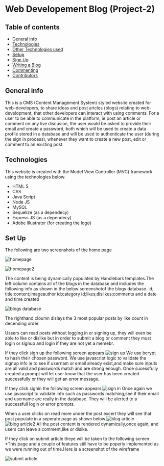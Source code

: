 # Web Developement Blog (Project-2)

## Table of contents
* [General info](#general-info)
* [Technologies](#technologies)
* [Other Technologies used](#other-technologies)
* [Setup](#setup)
* [Sign Up](#sign-up)
* [Writing a Blog](#writing-a-blog)
* [Commenting](#commenting)
* [Contributors](#conntributors)


## General info
This is a CMS (Content Management System) styled website created for web-developers, to share ideas and post artcles (blogs) relating to web-development, that other developers can interact with using comments. For a user to be able to communicate in the platform, ie post an article or comment on any live discusion, the user would be asked to provide their email and create a password, both which will be used to create a data profile stored in a database and will be used to authenticate the user (during the sign in process), whenever they want to create a new post, edit or comment to an existing post.

## Technologies
This website is created with the Model View Controller (MVC) framework using the technologies below:
* HTML 5
* CSS
* Java Script
* Node JS 
* MySQL
* Sequelize (as a dependecy)
* Express JS (as a dependecy)
* Adobe Illustrator (for creating the logo)

## 	Set Up
The following are two screenshots of the home page

![homepage](https://user-images.githubusercontent.com/39675578/177655944-7e5ddfec-0b24-410b-bc94-b1d25de837b8.png)

![homepage2](https://user-images.githubusercontent.com/39675578/177658600-3aeea11a-d9d0-42de-83b0-ec98eaaf0e9b.png)

The content is being dynamically populated by Handlebars templates.The left column contains all of the blogs in the database and includes the following info as shown in the below screenshotof the blogs database. id; title;content;imageauthor id;category id;likes;dislikes;comments and a date and time created

![blogs database](https://user-images.githubusercontent.com/39675578/177656809-0b716232-c896-4807-a11e-73a644fcef6c.png)

The righthand cloumn dislays the 3 most popular posts by like count in decending order.

Ussers can read posts without logging in or signing up, they will even be able to like or dislike but in order to submit a blog or comment they must login or signup and login if they are not yet a memebr.

If they click sign up the following screen appears
![sign up](https://user-images.githubusercontent.com/39675578/177657176-dae517fd-f80b-4969-8ef9-47127ec02efa.png)
We use  bcrypt to hash their chosen password. We use javascript logic to validate the signup info ie to see if usernam or email already exist,and make sure inputs are all valid and passwords match and are strong enough. Once sucessfully created a prompt will let user know that the user has been created successfully or they will get an error message.

If they click signin the following screen appears
![sign in](https://user-images.githubusercontent.com/39675578/177657494-171b544e-10b5-415f-9db9-e0631cc08c7f.png)
Once again we use javascript to validate info such as passwords matching,see if their email and username are really in the database.
They will be alerted to a successfull login or error prompts.

When a user clicks on read more under the post excert they will see that post populate in a seperate page as shown below
![blog article](https://user-images.githubusercontent.com/39675578/177657984-377a84ef-225a-482c-b75d-97b7fa61db15.png)
![blog article2](https://user-images.githubusercontent.com/39675578/177657995-f783ac77-e670-40ca-ac59-cf84dd45bc1f.png)
All the post content is rendered dynamically,once again, and users can leave a comment,like or disike.

If they click on submit article theye will be taken to the following screen *This page and a couple of features still have to be poperly implemented as we were running out of time.Here is a screenshot of the wireframe


![submit article](https://user-images.githubusercontent.com/39675578/177658370-5258b2a6-e247-4615-9f0d-f0e7e2f0fc32.png)

